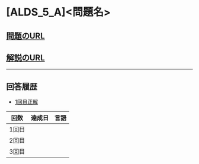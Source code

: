 # \[ALDS_5_A\]\<問題名\>

## [問題のURL](http://judge.u-aizu.ac.jp/onlinejudge/description.jsp?id=ALDS1_5_A&lang=ja)

## [解説のURL](https://onlinejudge.u-aizu.ac.jp/resources/commentaries/ALDS1_5_A/ja/post?general=Algorithm)

---

## 回答履歴

* [1回目正解](https://onlinejudge.u-aizu.ac.jp/solutions/problem/ALDS1_5_A)



| 回数 | 達成日 | 言語 |
| --- | ----- | ---- |
| 1回目 |  |  |
| 2回目 |  |  |
| 3回目 |  |  |
